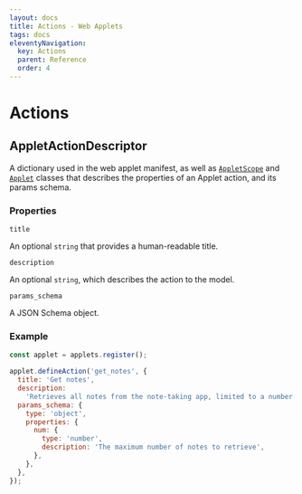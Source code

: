 ```yaml
---
layout: docs
title: Actions - Web Applets
tags: docs
eleventyNavigation:
  key: Actions
  parent: Reference
  order: 4
---
```


# Actions

<a id="AppletActionDescriptor"></a>

## AppletActionDescriptor

A dictionary used in the web applet manifest, as well as <a href="/docs/web-applets/reference/applet-scope">`AppletScope`</a> and <a href="/docs/web-applets/reference/applet">`Applet`</a> classes that describes the properties of an Applet action, and its params schema.

### Properties

`title`

An optional `string` that provides a human-readable title.

`description`

An optional `string`, which describes the action to the model.

`params_schema`

A JSON Schema object.

### Example

```js
const applet = applets.register();

applet.defineAction('get_notes', {
  title: 'Get notes',
  description:
    'Retrieves all notes from the note-taking app, limited to a number if provided.',
  params_schema: {
    type: 'object',
    properties: {
      num: {
        type: 'number',
        description: 'The maximum number of notes to retrieve',
      },
    },
  },
});
```
